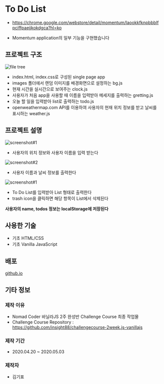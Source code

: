 # To Do List

* https://chrome.google.com/webstore/detail/momentum/laookkfknpbbblfpciffpaejjkokdgca?hl=ko

* Momentum application의 일부 기능을 구현했습니다

## 프로젝트 구조

![file tree](https://raw.githubusercontent.com/insight88/microapp-todo-vanillajs/master/images/project%20file%20tree.jpg)

* index.html, index.css로 구성된 single page app
* images 폴더에서 랜덤 이미지를 배경화면으로 설정하는 bg.js
* 현재 시간을 실시간으로 보여주는 clock.js
* 사용자가 처음 app을 사용할 때 이름을 입력받아 메세지를 출력하는 gretting.js
* 오늘 할 일을 입력받아 list로 출력하는 todo.js
* openweathermap.com API를 이용하여 사용자의 현재 위치 정보를 받고 날씨를 표시하는 weather.js

## 프로젝트 설명

![screenshot#1](https://github.com/insight88/microapp-todo-vanillajs/blob/master/images/screenshot%201.jpg?raw=true)
* 사용자의 위치 정보와 사용자 이름을 입력 받는다

![screenshot#2](https://github.com/insight88/microapp-todo-vanillajs/blob/master/images/screenshot%202.jpg?raw=true)
* 사용자 이름과 날씨 정보를 출력한다

![screenshot#1](https://github.com/insight88/microapp-todo-vanillajs/blob/master/images/screenshot%203.jpg?raw=true)
* To Do List를 입력받아 List 형태로 출력한다
* trash icon을 클릭하면 해당 항목이 List에서 삭제된다

**사용자의 name, todos 정보는 localStorage에 저장된다**

## 사용한 기술

* 기초 HTML/CSS
* 기초 Vanilla JavaScript

## 배포

[github.io](https://insight88.github.io/microapp-todo-vanillajs/)

## 기타 정보

### 제작 이유

* Nomad Coder 바닐라JS 2주 완성반 Challenge Course 최종 작업물
* Challenge Course Repository : https://github.com/insight88/challengecourse-2week.js-vanillajs

### 제작 기간

* 2020.04.20 ~ 2020.05.03

### 제작자

* 김기표